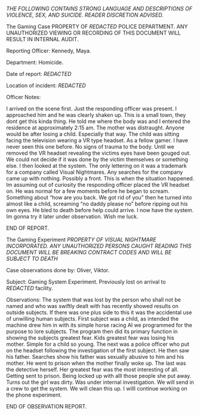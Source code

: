 *THE FOLLOWING CONTAINS STRONG LANGUAGE AND DESCRIPTIONS OF VIOLENCE, SEX, AND SUICIDE. READER DISCRETION ADVISED.*


The Gaming Case
PROPERTY OF *REDACTED* POLICE DEPARTMENT. ANY UNAUTHORIZED VIEWING OR RECORDING OF THIS DOCUMENT WILL RESULT IN INTERNAL AUDIT.

Reporting Officer: Kennedy, Maya. 

Department: Homicide.

Date of report: *REDACTED*

Location of incident: *REDACTED*

Officer Notes:

I arrived on the scene first. Just the responding officer was present. I approached him and he was clearly shaken up. This is a small town, they dont get this kinda thing. He told me where the body was and I entered the residence at approximately 2:15 am. The mother was distraught. Anyone would be after losing a child. Especially that way. The child was sitting facing the television wearing a VR type headset. As a fellow gamer. I have never seen this one before. No signs of trauma to the body. Until we removed the VR headset revealing the victims eyes have been gouged out. We could not decide if it was done by the victim themselves or something else. I then looked at the system. The only lettering on it was a trademark for a company called Visual Nightmares. Any searches for the company came up with nothing. Possibly a front. This is when the situation happened. Im assuming out of curiosity the responding officer placed the VR headset on. He was normal for a few moments before he began to scream. Something about “how are you back. We got rid of you” then he turned into almost like a child, screaming “no daddy please no” before ripping out his own eyes. He bled to death before help could arrive. I now have the system. Im gonna try it later under observation. Wish me luck. 

END OF REPORT. 


The Gaming Experiment
*PROPERTY OF VISUAL NIGHTMARE INCORPORATED. ANY UNAUTHORIZED PERSONS CAUGHT READING THIS DOCUMENT WILL BE BREAKING CONTRACT CODES AND WILL BE SUBJECT TO DEATH*

Case observations done by: Oliver, Viktor.

Subject: Gaming System Experiment. Previously lost on arrival to *REDACTED* facility. 

Observations:
The system that was lost by the person who shall not be named and who was swiftly dealt with has recently showed results on outside subjects. If there was one plus side to this it was the accidental use of unwilling human subjects. First subject was a child, as intended the machine drew him in with its simple horse racing AI we programmed for the purpose to lore subjects. The program then did its primary function in showing the subjects greatest fear. Kids greatest fear was losing his mother. Simple for a child so young. The next was a police officer who put on the headset following the investigation of the first subject. He then saw his father. Searches show his father was sexually abusive to him and his mother. He went to prison when the mother finally woke up. The last was the detective herself. Her greatest fear was the most interesting of all. Getting sent to prison. Being locked up with alll those people she put away. Turns out the girl was dirty. Was under internal investigation. We will send in a crew to get the system. We will clean this up. I willl continue working on the phone experiment. 

END OF OBSERVATION REPORT.